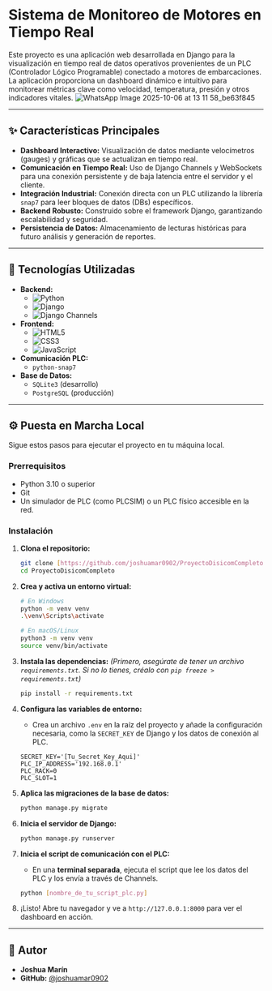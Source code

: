 #  Sistema de Monitoreo de Motores en Tiempo Real

Este proyecto es una aplicación web desarrollada en Django para la visualización en tiempo real de datos operativos provenientes de un PLC (Controlador Lógico Programable) conectado a motores de embarcaciones. La aplicación proporciona un dashboard dinámico e intuitivo para monitorear métricas clave como velocidad, temperatura, presión y otros indicadores vitales.
![WhatsApp Image 2025-10-06 at 13 11 58_be63f845](https://github.com/user-attachments/assets/eef56649-56e7-4437-96a3-b27aac158d5e)



---

## ✨ Características Principales

* **Dashboard Interactivo:** Visualización de datos mediante velocímetros (gauges) y gráficas que se actualizan en tiempo real.
* **Comunicación en Tiempo Real:** Uso de Django Channels y WebSockets para una conexión persistente y de baja latencia entre el servidor y el cliente.
* **Integración Industrial:** Conexión directa con un PLC utilizando la librería `snap7` para leer bloques de datos (DBs) específicos.
* **Backend Robusto:** Construido sobre el framework Django, garantizando escalabilidad y seguridad.
* **Persistencia de Datos:** Almacenamiento de lecturas históricas para futuro análisis y generación de reportes.

---

## 🔧 Tecnologías Utilizadas

* **Backend:**
    * ![Python](https://img.shields.io/badge/Python-3.10%2B-blue?logo=python&logoColor=white)
    * ![Django](https://img.shields.io/badge/Django-4.2%2B-darkgreen?logo=django&logoColor=white)
    * ![Django Channels](https://img.shields.io/badge/Channels-WebSocket-blue)
* **Frontend:**
    * ![HTML5](https://img.shields.io/badge/HTML5-E34F26?logo=html5&logoColor=white)
    * ![CSS3](https://img.shields.io/badge/CSS3-1572B6?logo=css3&logoColor=white)
    * ![JavaScript](https://img.shields.io/badge/JavaScript-F7DF1E?logo=javascript&logoColor=black)
* **Comunicación PLC:**
    * `python-snap7`
* **Base de Datos:**
    * `SQLite3` (desarrollo)
    * `PostgreSQL` (producción)

---

## ⚙️ Puesta en Marcha Local

Sigue estos pasos para ejecutar el proyecto en tu máquina local.

### **Prerrequisitos**

* Python 3.10 o superior
* Git
* Un simulador de PLC (como PLCSIM) o un PLC físico accesible en la red.

### **Instalación**

1.  **Clona el repositorio:**
    ```bash
    git clone [https://github.com/joshuamar0902/ProyectoDisicomCompleto.git](https://github.com/joshuamar0902/ProyectoDisicomCompleto.git)
    cd ProyectoDisicomCompleto
    ```

2.  **Crea y activa un entorno virtual:**
    ```bash
    # En Windows
    python -m venv venv
    .\venv\Scripts\activate

    # En macOS/Linux
    python3 -m venv venv
    source venv/bin/activate
    ```

3.  **Instala las dependencias:**
    *(Primero, asegúrate de tener un archivo `requirements.txt`. Si no lo tienes, créalo con `pip freeze > requirements.txt`)*
    ```bash
    pip install -r requirements.txt
    ```

4.  **Configura las variables de entorno:**
    * Crea un archivo `.env` en la raíz del proyecto y añade la configuración necesaria, como la `SECRET_KEY` de Django y los datos de conexión al PLC.
    ```
    SECRET_KEY='[Tu_Secret_Key_Aqui]'
    PLC_IP_ADDRESS='192.168.0.1'
    PLC_RACK=0
    PLC_SLOT=1
    ```

5.  **Aplica las migraciones de la base de datos:**
    ```bash
    python manage.py migrate
    ```

6.  **Inicia el servidor de Django:**
    ```bash
    python manage.py runserver
    ```

7.  **Inicia el script de comunicación con el PLC:**
    * En una **terminal separada**, ejecuta el script que lee los datos del PLC y los envía a través de Channels.
    ```bash
    python [nombre_de_tu_script_plc.py]
    ```

8.  ¡Listo! Abre tu navegador y ve a `http://127.0.0.1:8000` para ver el dashboard en acción.

---

## 👤 Autor

* **Joshua Marín**
* **GitHub:** [@joshuamar0902](https://github.com/joshuamar0902)
